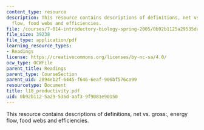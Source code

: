 ```yaml
---
content_type: resource
description: This resource contains descriptions of definitions, net vs. gross:, energy
  flow, food webs and efficiencies.
file: /courses/7-014-introductory-biology-spring-2005/0b92b1125a29535daaf39f9081e90150_l18_productivity.pdf
file_size: 39238
file_type: application/pdf
learning_resource_types:
- Readings
license: https://creativecommons.org/licenses/by-nc-sa/4.0/
ocw_type: OCWFile
parent_title: Readings
parent_type: CourseSection
parent_uid: 2894eb2f-6445-f646-6eaf-906bf576ca99
resourcetype: Document
title: l18_productivity.pdf
uid: 0b92b112-5a29-535d-aaf3-9f9081e90150
---
```

This resource contains descriptions of definitions, net vs. gross:, energy flow, food webs and efficiencies.